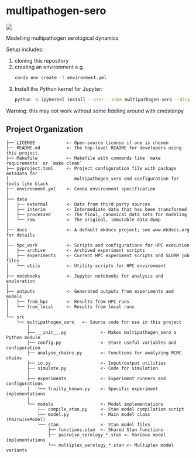 # multipathogen-sero

<a target="_blank" href="https://cookiecutter-data-science.drivendata.org/">
    <img src="https://img.shields.io/badge/CCDS-Project%20template-328F97?logo=cookiecutter" />
</a>

Modelling multipathogen serological dynamics

Setup includes:
1. cloning this repository
2. creating an environment e.g.
   ```bash
   conda env create -f environment.yml
   ```
3. Install the Python kernel for Jupyter:
   ```bash
   python -m ipykernel install --user --name multipathogen-sero --display-name "Python3.11 (multipathogen-sero)"
   ```

Warning: this may not work without some fiddling around with cmdstanpy

## Project Organization

```
├── LICENSE            <- Open-source license if one is chosen
├── README.md          <- The top-level README for developers using this project.
├── Makefile           <- Makefile with commands like `make requirements` or `make clean`
├── pyproject.toml     <- Project configuration file with package metadata for 
│                         multipathogen_sero and configuration for tools like black
├── environment.yml    <- Conda environment specification
│
├── data
│   ├── external       <- Data from third party sources
│   ├── interim        <- Intermediate data that has been transformed
│   ├── processed      <- The final, canonical data sets for modeling
│   └── raw            <- The original, immutable data dump
│
├── docs               <- A default mkdocs project; see www.mkdocs.org for details
│
├── hpc_work           <- Scripts and configurations for HPC execution
│   ├── archive        <- Archived experiment scripts
│   ├── experiments    <- Current HPC experiment scripts and SLURM job files
│   └── utils          <- Utility scripts for HPC environment
│
├── notebooks          <- Jupyter notebooks for analysis and exploration
│
├── outputs            <- Generated outputs from experiments and models
│   ├── from_hpc       <- Results from HPC runs
│   └── from_local     <- Results from local runs
│
└── src
    └── multipathogen_sero   <- Source code for use in this project
        │
        ├── __init__.py             <- Makes multipathogen_sero a Python module
        ├── config.py               <- Store useful variables and configuration
        ├── analyse_chains.py       <- Functions for analyzing MCMC chains
        ├── io.py                   <- Input/output utilities
        ├── simulate.py             <- Code for simulation
        │
        ├── experiments             <- Experiment runners and configurations
        │   └── frailty_known.py    <- Specific experiment implementations
        │
        └── models                  <- Model implementations
            ├── compile_stan.py     <- Stan model compilation script
            ├── model.py            <- Main model class (PairwiseModel)
            └── stan                <- Stan model files
                ├── functions.stan  <- Shared Stan functions
                ├── pairwise_serology_*.stan <- Various model implementations
                └── multiplex_serology_*.stan <- Multiplex model variants